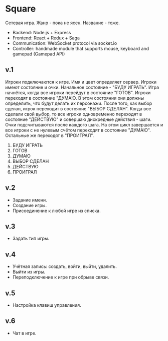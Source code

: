 # Square

Сетевая игра.
Жанр - пока не ясен.
Название - тоже.

- Backend: Node.js + Express
- Frontend: React + Redux + Saga
- Communication: WebSocket protocol via socket.io
- Controller: handmade module that supports mouse, keyboard and gamepad (Gamepad API)

## v.1
Игроки подключаются к игре. Имя и цвет определяет сервер. Игроки имеют состояние и очки. Начальное состояние - "БУДУ ИГРАТЬ". Игра начнётся, когда все игроки перейдут в состояние "ГОТОВ". Игроки переходят в состояние "ДУМАЮ. В этом состоянии они должны определить, что будут делать их персонажи. После того, как выбор сделан, игрок переходит в состояние "ВЫБОР СДЕЛАН". Когда все сделали свой выбор, то все игроки одновременно переходят в состояние "ДЕЙСТВУЮ" и совершаю дискредные действия - шаги. Очки подсчитываются после каждого шага. На этом цикл завершается и все игроки с не нулевым счётом переходят в состояние "ДУМАЮ". Остальные же переходят в "ПРОИГРАЛ".
1. БУДУ ИГРАТЬ
2. ГОТОВ
3. ДУМАЮ
4. ВЫБОР СДЕЛАН
5. ДЕЙСТВУЮ
6. ПРОИГРАЛ
## v.2
* Задание имени.
* Создание игры.
* Присоединение к любой игре из списка.
## v.3
* Задать тип игры.
## v.4
* Учётная запись: создать, войти, выйти, удалить.
* Выйти из игры.
* Переподключение к игре при обрыве связи.
## v.5
* Настройка клавиш управления.
## v.6
* Чат в игре.